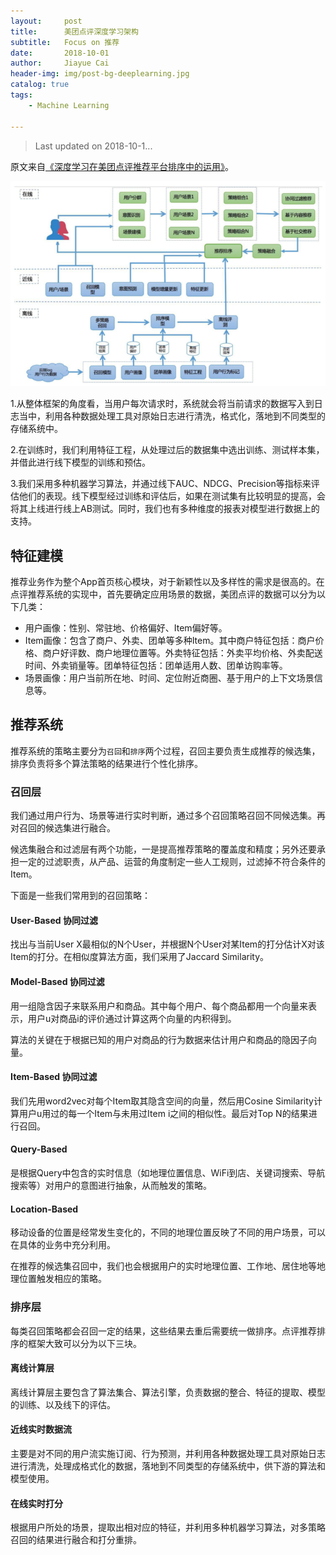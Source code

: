 ```yaml
---
layout:     post
title:      美团点评深度学习架构
subtitle:   Focus on 推荐
date:       2018-10-01
author:     Jiayue Cai
header-img: img/post-bg-deeplearning.jpg
catalog: true
tags:
    - Machine Learning
    
---
```



> Last updated on 2018-10-1... 

原文来自[《深度学习在美团点评推荐平台排序中的运用》](https://cloud.tencent.com/developer/article/1058374)。

![](/img/post/20181001/1.png)

1.从整体框架的角度看，当用户每次请求时，系统就会将当前请求的数据写入到日志当中，利用各种数据处理工具对原始日志进行清洗，格式化，落地到不同类型的存储系统中。

2.在训练时，我们利用特征工程，从处理过后的数据集中选出训练、测试样本集，并借此进行线下模型的训练和预估。

3.我们采用多种机器学习算法，并通过线下AUC、NDCG、Precision等指标来评估他们的表现。线下模型经过训练和评估后，如果在测试集有比较明显的提高，会将其上线进行线上AB测试。同时，我们也有多种维度的报表对模型进行数据上的支持。

## 特征建模

推荐业务作为整个App首页核心模块，对于新颖性以及多样性的需求是很高的。在点评推荐系统的实现中，首先要确定应用场景的数据，美团点评的数据可以分为以下几类：
- 用户画像：性别、常驻地、价格偏好、Item偏好等。
- Item画像：包含了商户、外卖、团单等多种Item。其中商户特征包括：商户价格、商户好评数、商户地理位置等。外卖特征包括：外卖平均价格、外卖配送时间、外卖销量等。团单特征包括：团单适用人数、团单访购率等。
- 场景画像：用户当前所在地、时间、定位附近商圈、基于用户的上下文场景信息等。

## 推荐系统

推荐系统的策略主要分为`召回`和`排序`两个过程，召回主要负责生成推荐的候选集，排序负责将多个算法策略的结果进行个性化排序。

### 召回层

我们通过用户行为、场景等进行实时判断，通过多个召回策略召回不同候选集。再对召回的候选集进行融合。

候选集融合和过滤层有两个功能，一是提高推荐策略的覆盖度和精度；另外还要承担一定的过滤职责，从产品、运营的角度制定一些人工规则，过滤掉不符合条件的Item。

下面是一些我们常用到的召回策略：

#### User-Based 协同过滤

找出与当前User X最相似的N个User，并根据N个User对某Item的打分估计X对该Item的打分。在相似度算法方面，我们采用了Jaccard Similarity。

#### Model-Based 协同过滤

用一组隐含因子来联系用户和商品。其中每个用户、每个商品都用一个向量来表示，用户u对商品i的评价通过计算这两个向量的内积得到。

算法的关键在于根据已知的用户对商品的行为数据来估计用户和商品的隐因子向量。

#### Item-Based 协同过滤

我们先用word2vec对每个Item取其隐含空间的向量，然后用Cosine Similarity计算用户u用过的每一个Item与未用过Item i之间的相似性。最后对Top N的结果进行召回。

#### Query-Based 

是根据Query中包含的实时信息（如地理位置信息、WiFi到店、关键词搜索、导航搜索等）对用户的意图进行抽象，从而触发的策略。

#### Location-Based

移动设备的位置是经常发生变化的，不同的地理位置反映了不同的用户场景，可以在具体的业务中充分利用。

在推荐的候选集召回中，我们也会根据用户的实时地理位置、工作地、居住地等地理位置触发相应的策略。

### 排序层

每类召回策略都会召回一定的结果，这些结果去重后需要统一做排序。点评推荐排序的框架大致可以分为以下三块。

#### 离线计算层

离线计算层主要包含了算法集合、算法引擎，负责数据的整合、特征的提取、模型的训练、以及线下的评估。

#### 近线实时数据流

主要是对不同的用户流实施订阅、行为预测，并利用各种数据处理工具对原始日志进行清洗，处理成格式化的数据，落地到不同类型的存储系统中，供下游的算法和模型使用。

#### 在线实时打分

根据用户所处的场景，提取出相对应的特征，并利用多种机器学习算法，对多策略召回的结果进行融合和打分重排。


